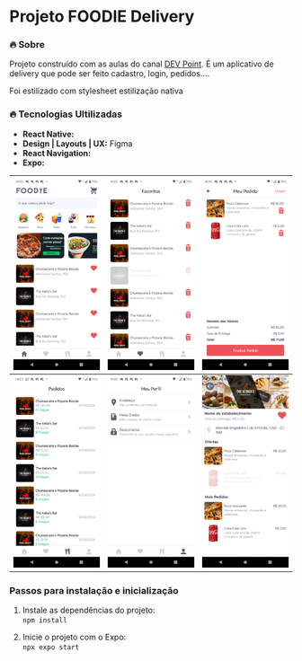 # Projeto FOODIE Delivery

### 🔥 Sobre
Projeto construído com as aulas do canal [DEV Point](https://www.youtube.com/@devpoint.oficial).
É um aplicativo de delivery que pode ser feito cadastro, login, pedidos....

Foi estilizado com stylesheet estilização nativa 

### 🔥 Tecnologias Ultilizadas

- **React Native:** 
- **Design | Layouts | UX:** Figma 
- **React Navigation:** 
- **Expo:**

| ![Foto](assets/home.png) | ![Foto](assets/favoritos.png) | ![Foto](assets/meu-pedido.png)| 
|:----------------------------------------:|:----------------------------------------:|:----------------------------------------:|
| ![Foto](assets/pedidos.png) | ![Foto](assets/perfil.png) |![Foto](assets/restaurante.png)|



### Passos para instalação e inicialização

1. Instale as dependências do projeto:  
 ``npm install ``    


2. Inicie o projeto com o Expo:  
   ``npx expo start ``   